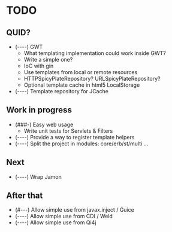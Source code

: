 # TODO


## QUID?

* (----) GWT 
  * What templating implementation could work inside GWT?
  * Write a simple one?
  * IoC with gin
  * Use templates from local or remote resources
  * HTTPSpicyPlateRepository? URLSpicyPlateRepository?
  * Optional template cache in html5 LocalStorage
* (----) Template repository for JCache


## Work in progress

* (###-) Easy web usage
  * Write unit tests for Servlets & Filters
* (----) Provide a way to register template helpers
* (----) Split the project in modules: core/erb/st/multi ...


## Next

* (----) Wrap Jamon


## After that

* (#---) Allow simple use from javax.inject / Guice
* (----) Allow simple use from CDI / Weld
* (----) Allow simple use from Qi4j

